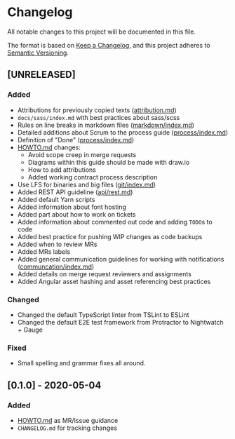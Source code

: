# Changelog
All notable changes to this project will be documented in this file.

The format is based on [Keep a Changelog](https://keepachangelog.com/en/1.0.0/),
and this project adheres to [Semantic Versioning](https://semver.org/spec/v2.0.0.html).

## [UNRELEASED]
### Added
- Attributions for previously copied texts ([attribution.md](attribution.md))
- `docs/sass/index.md` with best practices about sass/scss
- Rules on line breaks in markdown files ([markdown/index.md](markdown/index.md))
- Detailed additions about Scrum to the process guide ([process/index.md](process/index.md))
- Definition of "Done" ([process/index.md](process/index.md))
- [HOWTO.md](HOWTO.md) changes:
    - Avoid scope creep in merge requests 
    - Diagrams within this guide should be made with draw.io
    - How to add attributions
    - Added working contract process description
- Use LFS for binaries and big files ([git/index.md](git/index.md))
- Added REST API guideline ([api/rest.md](api/rest.md))
- Added default Yarn scripts
- Added information about font hosting
- Added part about how to work on tickets
- Added information about commented out code and adding `TODO`s to code
- Added best practice for pushing WIP changes as code backups
- Added when to review MRs
- Added MRs labels
- Added general communication guidelines for working with notifications ([communcation/index.md](communication/index.md)) 
- Added details on merge request reviewers and assignments
- Added Angular asset hashing and asset referencing best practices

### Changed
- Changed the default TypeScript linter from TSLint to ESLint
- Changed the default E2E test framework from Protractor to Nightwatch + Gauge

### Fixed
- Small spelling and grammar fixes all around.


## [0.1.0] - 2020-05-04
### Added
- [HOWTO.md](HOWTO.md) as MR/Issue guidance
- `CHANGELOG.md` for tracking changes
